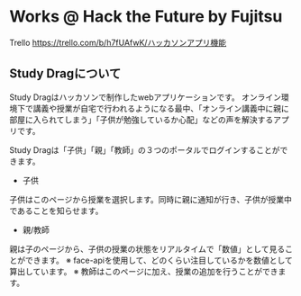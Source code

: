 # Works @ Hack the Future by Fujitsu 
Trello
https://trello.com/b/h7fUAfwK/ハッカソンアプリ機能

## Study Dragについて
Study Dragはハッカソンで制作したwebアプリケーションです。
オンライン環境下で講義や授業が自宅で行われるようになる最中、「オンライン講義中に親に部屋に入られてしまう」「子供が勉強しているか心配」などの声を解決するアプリです。

Study Dragは「子供」「親」「教師」の３つのポータルでログインすることができます。

- 子供

子供はこのページから授業を選択します。同時に親に通知が行き、子供が授業中であることを知らせます。

- 親/教師

親は子のページから、子供の授業の状態をリアルタイムで「数値」として見ることができます。
※ face-apiを使用して、どのくらい注目しているかを数値として算出しています。
※ 教師はこのページに加え、授業の追加を行うことができます。
